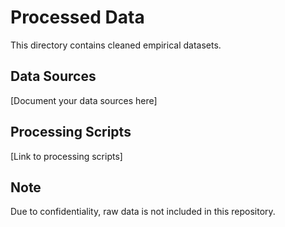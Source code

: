 # Processed Data

This directory contains cleaned empirical datasets.

## Data Sources
[Document your data sources here]

## Processing Scripts
[Link to processing scripts]

## Note
Due to confidentiality, raw data is not included in this repository.
